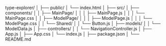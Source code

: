 type-explorer/
│
├── public/
│ └── index.html
│
├── src/
│ ├── components/
│ │ ├── MainPage/
│ │ │ ├── MainPage.js
│ │ │ └── MainPage.css
│ │ ├── ModelPage/
│ │ │ ├── ModelPage.js
│ │ │ └── ModelPage.css
│ │ └── Shared/
│ │ └── Button.js
│ ├── models/
│ │ └── ModelData.js
│ ├── controllers/
│ │ └── NavigationController.js
│ ├── App.js
│ ├── App.css
│ └── index.js
│
├── package.json
│
└── README.md
